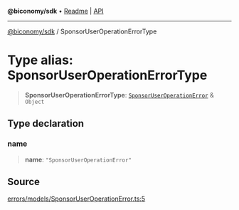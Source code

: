 **@biconomy/sdk** • [Readme](../README.md) \| [API](../globals.md)

***

[@biconomy/sdk](../README.md) / SponsorUserOperationErrorType

# Type alias: SponsorUserOperationErrorType

> **SponsorUserOperationErrorType**: [`SponsorUserOperationError`](../classes/SponsorUserOperationError.md) & `Object`

## Type declaration

### name

> **name**: `"SponsorUserOperationError"`

## Source

[errors/models/SponsorUserOperationError.ts:5](https://github.com/bcnmy/sdk/blob/main/src/errors/models/SponsorUserOperationError.ts#L5)
